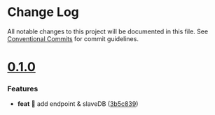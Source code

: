 # Change Log

All notable changes to this project will be documented in this file.
See [Conventional Commits](https://conventionalcommits.org) for commit guidelines.



# [0.1.0](https://github.com/kunlun-qilian/confpostgres/compare/v0.0.2...v0.1.0)

### Features

* **feat** 🎸 add endpoint & slaveDB ([3b5c839](https://github.com/kunlun-qilian/confpostgres/commit/3b5c839422799627d7585f68fd62478451e80769))
